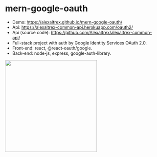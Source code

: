 # mern-google-oauth
* Demo: https://alexaltrex.github.io/mern-google-oauth/
* Api: https://alexaltrex-common-api.herokuapp.com/oauth2/
* Api (source code): https://github.com/Alexaltrex/alexaltrex-common-api/
* Full-stack project with auth by Google Identity Services OAuth 2.0.
* Front-end: react, @react-oauth/google.
* Back-end: node-js, express, google-auth-library.
<img src="https://user-images.githubusercontent.com/56224288/195480138-0c3541bf-490e-4c0f-a03b-59d105d273b0.jpg" height="300">

